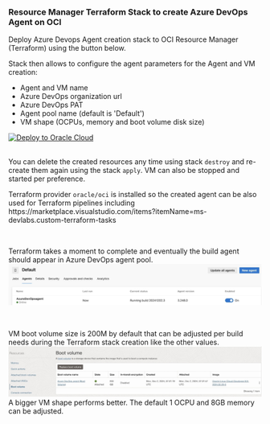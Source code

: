 
### Resource Manager Terraform Stack to create Azure DevOps Agent on OCI

Deploy Azure Devops Agent creation stack to OCI Resource Manager (Terraform) using the button below.
<p>
Stack then allows to configure the agent parameters for the Agent and VM creation:
<ul>
    <li>Agent and VM name</li>
    <li>Azure DevOps organization url</li>
    <li>Azure DevOps PAT</li>
    <li>Agent pool name (default is 'Default')</li>
    <li>VM shape (OCPUs, memory and boot volume disk size)</li>
</ul>
<p>

[![Deploy to Oracle Cloud](https://oci-resourcemanager-plugin.plugins.oci.oraclecloud.com/latest/deploy-to-oracle-cloud.svg)](https://cloud.oracle.com/resourcemanager/stacks/create?zipUrl=https://github.com/mikarinneoracle/Azure-DevOps-Agent-OCI-setup/releases/download/latest/azure-agent-stack.zip)

<p>
<br>
You can delete the created resources any time using stack <code>destroy</code> and re-create them again using the stack <code>apply</code>.
VM can also be stopped and started per preference.
<p>
Terraform provider <code>oracle/oci</code> is installed so the created agent can be also used for Terraform pipelines including https://marketplace.visualstudio.com/items?itemName=ms-devlabs.custom-terraform-tasks 
<p>
<br>

Terraform takes a moment to complete and eventually the build agent should appear in Azure DevOps agent pool.
<img src="azure-devops-agent.jpg" width="1200" />
<p>
<br>

VM boot volume size is 200M by default that can be adjusted per build needs during the Terraform stack creation like the other values.
<img src="azure-devops-agent-vm.jpg" width="1200" />
<br>
A bigger VM shape performs better. The default 1 OCPU and 8GB memory can be adjusted.
<p>
